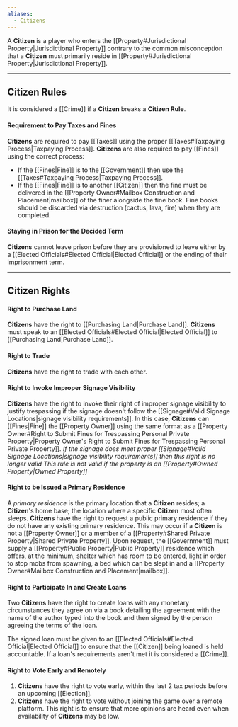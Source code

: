 ```yaml
---
aliases:
  - Citizens
---
```

A **Citizen** is a player who enters the [[Property#Jurisdictional Property|Jurisdictional Property]] contrary to the common misconception that a **Citizen** must primarily reside in [[Property#Jurisdictional Property|Jurisdictional Property]].

---
## Citizen Rules
It is considered a [[Crime]] if a **Citizen** breaks a **Citizen Rule**.
#### Requirement to Pay Taxes and Fines
**Citizens** are required to pay [[Taxes]] using the proper [[Taxes#Taxpaying Process|Taxpaying Process]].
**Citizens** are also required to pay [[Fines]] using the correct process:
- If the [[Fines|Fine]] is to the [[Government]] then use the [[Taxes#Taxpaying Process|Taxpaying Process]].
- If the [[Fines|Fine]] is to another [[Citizen]] then the fine must be delivered in the [[Property Owner#Mailbox Construction and Placement|mailbox]] of the finer alongside the fine book. Fine books should be discarded via destruction (cactus, lava, fire) when they are completed.
#### Staying in Prison for the Decided Term
**Citizens** cannot leave prison before they are provisioned to leave either by a [[Elected Officials#Elected Official|Elected Official]] or the ending of their imprisonment term.

---
## Citizen Rights
#### Right to Purchase Land
**Citizens** have the right to [[Purchasing Land|Purchase Land]]. **Citizens** must speak to an [[Elected Officials#Elected Official|Elected Official]] to [[Purchasing Land|Purchase Land]].
#### Right to Trade
**Citizens** have the right to trade with each other.
#### Right to Invoke Improper Signage Visibility
**Citizens** have the right to invoke their right of improper signage visibility to justify trespassing if the signage doesn't follow the [[Signage#Valid Signage Locations|signage visibility requirements]]. In this case, **Citizens** can [[Fines|Fine]] the [[Property Owner]] using the same format as a [[Property Owner#Right to Submit Fines for Trespassing Personal Private Property|Property Owner's Right to Submit Fines for Trespassing Personal Private Property]].
*If the signage does meet proper [[Signage#Valid Signage Locations|signage visibility requirements]] then this right is no longer valid*
*This rule is not valid if the property is an [[Property#Owned Property|Owned Property]]*
#### Right to be Issued a Primary Residence
A *primary residence* is the primary location that a **Citizen** resides; a **Citizen**'s home base; the location where a specific **Citizen** most often sleeps.
**Citizens** have the right to request a public primary residence if they do not have any existing primary residence. This may occur if a **Citizen** is not a [[Property Owner]] or a member of a [[Property#Shared Private Property|Shared Private Property]].
Upon request, the [[Government]] must supply a [[Property#Public Property|Public Property]] residence which offers, at the minimum, shelter which has room to be entered, light in order to stop mobs from spawning, a bed which can be slept in and a [[Property Owner#Mailbox Construction and Placement|mailbox]].
#### Right to Participate In and Create Loans
Two **Citizens** have the right to create loans with any monetary circumstances they agree on via a book detailing the agreement with the name of the author typed into the book and then signed by the person agreeing the terms of the loan.

The signed loan must be given to an [[Elected Officials#Elected Official|Elected Official]] to ensure that the [[Citizen]] being loaned is held accountable. If a loan's requirements aren't met it is considered a [[Crime]].
#### Right to Vote Early and Remotely
1. **Citizens** have the right to vote early, within the last 2 tax periods before an upcoming [[Election]]. 
2. **Citizens** have the right to vote without joining the game over a remote platform.
This right is to ensure that more opinions are heard even when availability of **Citizens** may be low.